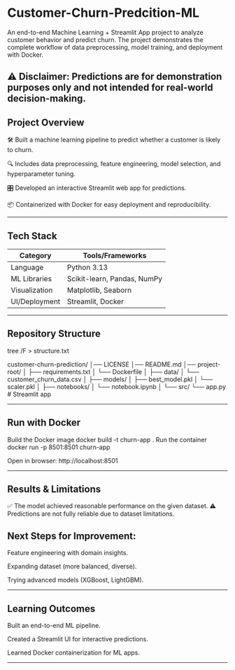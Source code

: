 # Customer-Churn-Predcition-ML

An end-to-end Machine Learning + Streamlit App project to analyze customer behavior and predict churn. The project demonstrates the complete workflow of data preprocessing, model training, and deployment with Docker.

⚠️ Disclaimer: Predictions are for demonstration purposes only and not intended for real-world decision-making.
---

## Project Overview

🛠️ Built a machine learning pipeline to predict whether a customer is likely to churn.

🔍 Includes data preprocessing, feature engineering, model selection, and hyperparameter tuning.

🎛️ Developed an interactive Streamlit web app for predictions.      

📦 Containerized with Docker for easy deployment and reproducibility.

---

## Tech Stack

| Category      | Tools/Frameworks            |
| ------------- | --------------------------- |
| Language      | Python 3.13                 |
| ML Libraries  | Scikit-learn, Pandas, NumPy |
| Visualization | Matplotlib, Seaborn         |
| UI/Deployment | Streamlit, Docker           |
---

## Repository Structure
tree /F > structure.txt

customer-churn-prediction/
│── LICENSE
│── README.md
│── project-root/
│   ├── requirements.txt
│   └── Dockerfile
│
├── data/
│   └── customer_churn_data.csv
│
├── models/
│   ├── best_model.pkl
│   └── scaler.pkl
│
├── notebooks/
│   └── notebook.ipynb
│
└── src/
    └── app.py              # Streamlit app
    
---

## Run with Docker
Build the Docker image
docker build -t churn-app .
Run the container
docker run -p 8501:8501 churn-app

Open in browser: http://localhost:8501

---

## Results & Limitations

✅ The model achieved reasonable performance on the given dataset.
⚠️ Predictions are not fully reliable due to dataset limitations.

## Next Steps for Improvement:

Feature engineering with domain insights.

Expanding dataset (more balanced, diverse).

Trying advanced models (XGBoost, LightGBM).

---
## Learning Outcomes

Built an end-to-end ML pipeline.

Created a Streamlit UI for interactive predictions.

Learned Docker containerization for ML apps.

---
